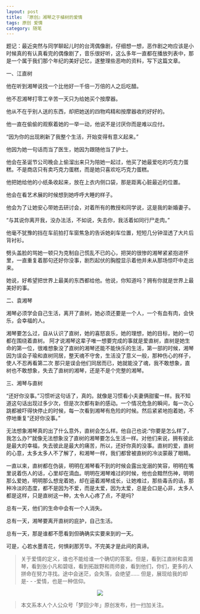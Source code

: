 ```yaml
---
layout: post
title: 『原创』湘琴之于植树的爱情
tags: 原创 爱情
category: 随笔
---
```


题记：最近突然与同学聊起儿时的台湾偶像剧，仔细想一想，恶作剧之吻应该是小时候真的有认真看完的偶像剧了，音乐很好听，这么多年一直都在播放列表中，那是一个属于我们那个年纪的美好记忆，遂整理些恶吻的资料，写下这篇文章。

一、江直树

他在听到湘琴说找一个比他好一千倍一万倍的人之后吃醋。

他不忍湘琴打零工辛苦一天只为给她买个按摩器。

他从不在乎别人送的东西，却把她送的四物鸡精和按摩器收的好好的。

他一直在偷偷的观察着她的一举一动，他说不是讨厌你而是难以应付。

“因为你的出现刷新了我整个生活，开始变得有意义起来。”

他因为她一句话而当了医生，她因为跟随他当了护士。

他会在圣诞节公司晚会上偷溜出来只为陪她一起过，他买了她最爱吃的巧克力蛋糕。不是商店只有卖巧克力蛋糕，而是她只喜欢吃巧克力蛋糕。

他把她给他的小纸条收起来，放在上衣内侧口袋，那是距离心脏最近的位置。

他会在看艺术展的时候想到她呼呼大睡的样子。

他会为了让她安心带她去研讨会，对着所有的教授和同学说，这是我的新婚妻子。

“与其说你离开我，没办法活，不如说，失去你，我活着如同行尸走肉。”

他毫不犹豫的挡在车前拍打车窗焦急的告诉她刹车位置，短短几分钟湿透了大片后背衬衫。

劈头盖脸的骂她一顿只为克制自己慌乱不已的心，把哭的很惨的湘琴紧紧抱进怀里，一直重复着那句还好你没事，剧烈起伏的胸膛显示着他并未从那场惊吓中走出来。

她说，好希望把世界上最美的东西都给他。他说，你知道吗？拥有你就是世界上最美好的事。

二、袁湘琴

湘琴必须学会自己生活，离开了直树，她必须还要是一个人，一个有血有肉，会快乐，会幸福的人。

湘琴要怎么过，自从认识了直树，她的喜怒哀乐，她的理想，她的目标，她的一切
都在围绕着直树。
阿才说湘琴这辈子唯一想要完成的事就是爱直树，直树是她生命的第一位，很难想象没了直树的湘琴还能不能快乐的生活，第一部的时候，湘琴因为误会子瑜和直树同居，整天魂不守舍，生活没了意义一般，那种伤心的样子，使人不忍再看第二次
那只是误会他们同居而已，她就能没了魂，我不敢想象，直树也不敢想象，失去了直树的湘琴，还是不是个完整的湘琴。

三、湘琴与直树

“还好你没事。”习惯听这句话了，真的。就像是习惯看小夫妻俩甜蜜一样。我不知道这句话出现过多少次，但是次次都有新的感动。一个情况危急的瞬间，每一次心跳都被吓得快停止的时候，每一次看到湘琴有危险的时候。然后紧紧地抱着她，不停地重复“还好你没事。”

无法想象湘琴真的出了什么意外，直树会怎么样。他自己也说:“你要是怎么样了，我怎么办?”就像无法想象没了直树的湘琴要怎么生活一样。对他们来说，拥有彼此是最大的幸福，失去彼此是最大的痛苦，所以，还好你真的没事。直树的爱，直树的心意，太多太多人不了解了，和湘琴一样，我们都曾被直树的冷淡蒙蔽了眼睛。

一直以来，直树都在伪装，明明在湘琴看不到的时候会露出宠溺的笑容，明明在嘴里说着伤人的话，心里却在滴血。明明在湘琴难过的时候，他也会黯然伤神，明明那么爱她，明明那么想宠着她，却在逼着湘琴成长，让她难过，那些毒舌的话，那种冷淡的态度，都不是因为不爱，而是太爱，因为太爱，总是会口是心非，太多人都是这样，只是直树这一种，太令人心疼了点，不是吗?

总有一天，他们的生命中会有一个人消失。

总有一天，湘琴要离开直树的庇护，自己生活。

总有一天，那是谁都不愿看到但确确实实要来到的一天。

可是，心若水墨青花，何惧刹那芳华。不完美才是此间的真谛。

> 关于爱情的定义，谁也不能给谁一个确切的答案。但是，看到江直树和袁湘琴，看到张小凡和碧瑶，看到拓跋野和雨师妾，看到他们，你们，更多的人拼命在努力寻找。途中会迷茫，会失落，会绝望…… 但是，展现给我的却是- - -爱情，也是一种信仰。

<div align="center">
<img src="http://rann.cc/assets/img/qrcode-horizon1.png"/>
</div>

> 本文系本人个人公众号「梦回少年」原创发布，扫一扫加关注。
